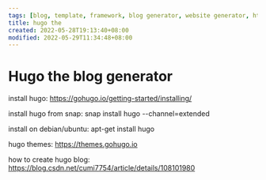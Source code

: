 ```yaml
---
tags: [blog, template, framework, blog generator, website generator, html generator]
title: hugo the  
created: 2022-05-28T19:13:40+08:00
modified: 2022-05-29T11:34:48+08:00
---
```


# Hugo the blog generator

install hugo:
https://gohugo.io/getting-started/installing/

install hugo from snap:
snap install hugo --channel=extended

install on debian/ubuntu:
apt-get install hugo

hugo themes:
https://themes.gohugo.io

how to create hugo blog:
https://blog.csdn.net/cumi7754/article/details/108101980
